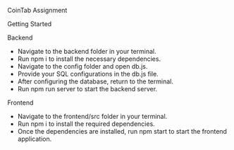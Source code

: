 
CoinTab Assignment

Getting Started


Backend
- Navigate to the backend folder in your terminal.
- Run npm i to install the necessary dependencies.
- Navigate to the config folder and open db.js.
- Provide your SQL configurations in the db.js file.
- After configuring the database, return to the terminal.
- Run npm run server to start the backend server.


Frontend
- Navigate to the frontend/src folder in your terminal.
- Run npm i to install the required dependencies.
- Once the dependencies are installed, run npm start to start the frontend application.
